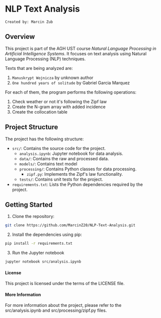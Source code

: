 # NLP Text Analysis

`Created by: Marcin Zub`

## Overview
This project is part of the AGH UST course *Natural Language Processing in Artificial Intelligence Systems*. It focuses on text analysis using Natural Language Processing (NLP) techniques.

Texts that are being analyzed are:
1. `Manuskrypt Wojnicza` by unknown author
2. `One hundred years of solitude` by Gabriel Garcia Marquez

For each of them, the program performs the following operations:
1. Check weather or not it's following the Zipf law
2. Create the N-gram array with added incidence
3. Create the collocation table

## Project Structure

The project has the following structure:

- `src/`: Contains the source code for the project.
  - `analysis.ipynb`: Jupyter notebook for data analysis.
  - `data/`: Contains the raw and processed data. 
  - `models/`: Contains text model
  - `processing/`: Contains Python classes for data processing.
    - `zipf.py`: Implements the Zipf's law functionality.
  - `tests/`: Contains unit tests for the project.
- `requirements.txt`: Lists the Python dependencies required by the project.

## Getting Started

1. Clone the repository:

```sh
git clone https://github.com/MarcinZ20/NLP-Text-Analysis.git
```

2. Install the dependencies using pip:

```sh
pip install -r requirements.txt
```

3. Run the Jupyter notebook

```sh
jupyter notebook src/analysis.ipynb
```

#### License
This project is licensed under the terms of the LICENSE file.

#### More Information
For more information about the project, please refer to the src/analysis.ipynb and src/processing/zipf.py files.
